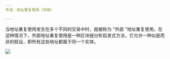 ```yaml
---
术语：地址重复使用（外部）

---
```

当地址重复使用发生在多个不同的交易中时，就被称为 "外部 "地址重复使用。在这种情况下，外部地址重复使用是一种区块链分析启发式方法，它允许一种似是而非的假设，即所有这些地址都属于同一个实体。

![](../../dictionnaire/assets/27.webp)